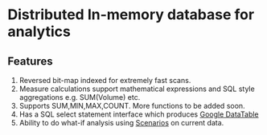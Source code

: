 # Distributed In-memory database for analytics #

## Features ##
  1. Reversed bit-map indexed for extremely fast scans.
  1. Measure calculations support mathematical expressions and SQL style aggregations e.g. SUM(Volume) etc.
  1. Supports SUM,MIN,MAX,COUNT. More functions to be added soon.
  1. Has a SQL select statement interface which produces [Google DataTable](https://developers.google.com/chart/interactive/docs/dev/dsl_javadocs/com/google/visualization/datasource/datatable/DataTable)
  1. Ability to do what-if analysis using [Scenarios](https://code.google.com/p/bit-dekk/wiki/Scenario) on current data.

